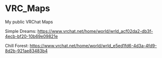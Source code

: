 # VRC_Maps
My public VRChat Maps

Simple Dreams: https://www.vrchat.net/home/world/wrld_acf02da2-db3f-4ecb-bf20-10b69e09821e

Chill Forest: https://www.vrchat.net/home/world/wrld_e5ed1fd6-4d3a-4fd9-8d2b-921ae83483b4
